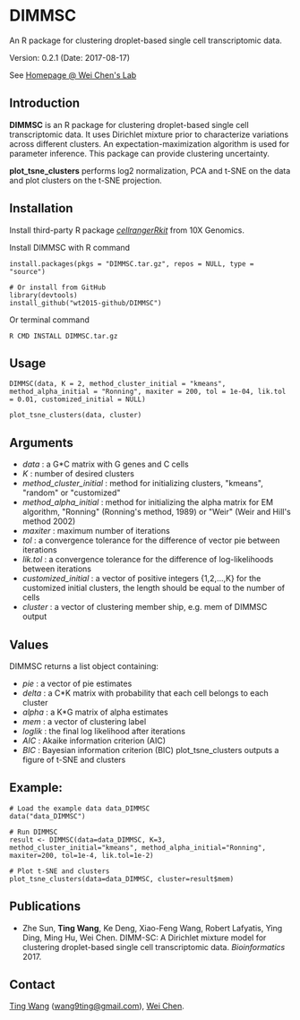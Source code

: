 # DIMMSC
An R package for clustering droplet-based single cell transcriptomic data.

Version: 0.2.1 (Date: 2017-08-17)

See [Homepage @ Wei Chen's Lab](http://www.pitt.edu/~wec47/singlecell.html)

## Introduction
**DIMMSC** is an R package for clustering droplet-based single cell transcriptomic data. It uses Dirichlet mixture prior to characterize variations across different clusters. An expectation-maximization algorithm is used for parameter inference. This package can provide clustering uncertainty.

**plot_tsne_clusters** performs log2 normalization, PCA and t-SNE on the data and plot clusters on the t-SNE projection.

## Installation
Install third-party R package [*cellrangerRkit*](https://support.10xgenomics.com/single-cell-gene-expression/software/pipelines/latest/rkit) from 10X Genomics.

Install DIMMSC with R command
```
install.packages(pkgs = "DIMMSC.tar.gz", repos = NULL, type = "source")

# Or install from GitHub
library(devtools)
install_github("wt2015-github/DIMMSC")
```
Or terminal command
```
R CMD INSTALL DIMMSC.tar.gz
```

## Usage
```
DIMMSC(data, K = 2, method_cluster_initial = "kmeans", method_alpha_initial = "Ronning", maxiter = 200, tol = 1e-04, lik.tol = 0.01, customized_initial = NULL)

plot_tsne_clusters(data, cluster)
```

## Arguments
* *data* : a G*C matrix with G genes and C cells
* *K* : number of desired clusters
* *method_cluster_initial* : method for initializing clusters, "kmeans", "random" or "customized"
* *method_alpha_initial* : method for initializing the alpha matrix for EM algorithm, "Ronning" (Ronning's method, 1989) or "Weir" (Weir and Hill's method 2002)
* *maxiter* : maximum number of iterations
* *tol* : a convergence tolerance for the difference of vector pie between iterations
* *lik.tol* : a convergence tolerance for the difference of log-likelihoods between iterations
* *customized_initial* : a vector of positive integers {1,2,...,K} for the customized initial clusters, the length should be equal to the number of cells
* *cluster* : a vector of clustering member ship, e.g. mem of DIMMSC output

## Values
DIMMSC returns a list object containing:
* *pie* : a vector of pie estimates
* *delta* : a C*K matrix with probability that each cell belongs to each cluster
* *alpha* : a K*G matrix of alpha estimates
* *mem* : a vector of clustering label
* *loglik* : the final log likelihood after iterations
* *AIC* : Akaike information criterion (AIC)
* *BIC* : Bayesian information criterion (BIC)
plot_tsne_clusters outputs a figure of t-SNE and clusters

## Example:
```
# Load the example data data_DIMMSC
data("data_DIMMSC")

# Run DIMMSC
result <- DIMMSC(data=data_DIMMSC, K=3, method_cluster_initial="kmeans", method_alpha_initial="Ronning", maxiter=200, tol=1e-4, lik.tol=1e-2)

# Plot t-SNE and clusters
plot_tsne_clusters(data=data_DIMMSC, cluster=result$mem)
```

## Publications
* Zhe Sun, **Ting Wang**, Ke Deng, Xiao-Feng Wang, Robert Lafyatis, Ying Ding, Ming Hu, Wei Chen. DIMM-SC: A Dirichlet mixture model for clustering droplet-based single cell transcriptomic data. *Bioinformatics* 2017.

## Contact
[Ting Wang](http://wt2015-github.github.io/) (wang9ting@gmail.com), [Wei Chen](http://www.pitt.edu/~wec47/index.html).
